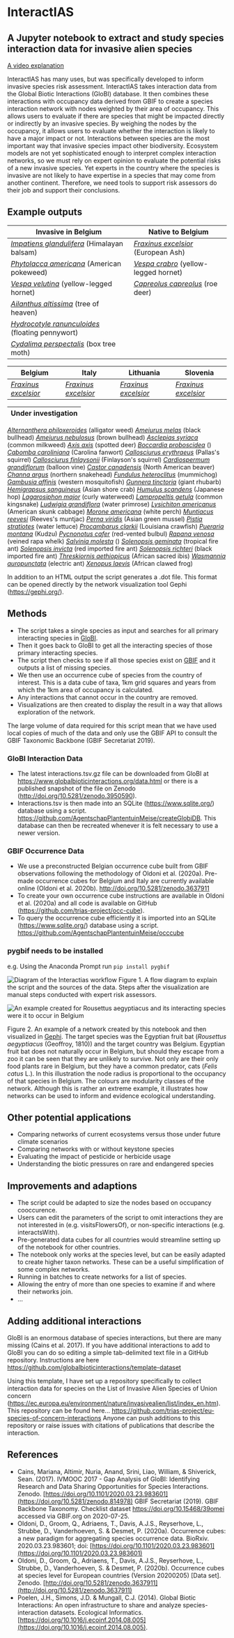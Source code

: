 # InteractIAS
## A Jupyter notebook to extract and study species interaction data for invasive alien species

[A video explanation](https://youtu.be/LXlilo2B19I)

InteractIAS has many uses, but was specifically developed to inform invasive species risk assessment. InteractIAS takes interaction data from the Global Biotic Interactions (GloBI) database. It then combines these interactions with occupancy data derived from GBIF to create a species interaction network with nodes weighted by their area of occupancy. This allows users to evaluate if there are species that might be impacted directly or indirectly by an invasive species. By weighing the nodes by the occupancy, it allows users to evaluate whether the interaction is likely to have a major impact or not.
Interactions between species are the most important way that invasive species impact other biodiversity. Ecosystem models are not yet sophisticated enough to interpret complex interaction networks, so we must rely on expert opinion to evaluate the potential risks of a new invasive species. Yet experts in the country where the species is invasive are not likely to have expertise in a species that may come from another continent. Therefore, we need tools to support risk assessors do their job and support their conclusions.

## Example outputs
Invasive in Belgium | Native to Belgium
------------ | -------------
*[Impatiens glandulifera](https://agentschapplantentuinmeise.github.io/interactias/docs/Impatiens%20glanduliferaBelgium.html)* (Himalayan balsam) | *[Fraxinus excelsior](https://agentschapplantentuinmeise.github.io/interactias/docs/Fraxinus%20excelsiorBelgium.html)* (European Ash)
*[Phytolacca americana](https://agentschapplantentuinmeise.github.io/interactias/docs/Phytolacca%20americanaBelgium.html)* (American pokeweed) | *[Vespa crabro](https://agentschapplantentuinmeise.github.io/interactias/docs/Vespa%20crabroBelgium.html)* (yellow-legged hornet) |
*[Vespa velutina](https://agentschapplantentuinmeise.github.io/interactias/docs/Vespa%20velutinaBelgium.html)* (yellow-legged hornet)  | *[Capreolus capreolus](https://agentschapplantentuinmeise.github.io/interactias/docs/Capreolus%20capreolusBelgium.html)* (roe deer)
*[Ailanthus altissima](https://agentschapplantentuinmeise.github.io/interactias/docs/Ailanthus%20altissimaBelgium.html)* (tree of heaven) |
*[Hydrocotyle ranunculoides](https://agentschapplantentuinmeise.github.io/interactias/docs/Hydrocotyle%20ranunculoidesBelgium.html)* (floating pennywort) |
*[Cydalima perspectalis](https://agentschapplantentuinmeise.github.io/interactias/docs/Cydalima%20perspectalisBelgium.html)* (box tree moth) |

Belgium | Italy | Lithuania | Slovenia
------------ | ------------- | ------------- | -------------
*[Fraxinus excelsior](https://agentschapplantentuinmeise.github.io/interactias/docs/Fraxinus%20excelsiorBelgium.html)* | *[Fraxinus excelsior](https://agentschapplantentuinmeise.github.io/interactias/docs/Fraxinus%20excelsiorItaly.html)* | *[Fraxinus excelsior](https://agentschapplantentuinmeise.github.io/interactias/docs/Fraxinus%20excelsiorLithuania.html)* | *[Fraxinus excelsior](https://agentschapplantentuinmeise.github.io/interactias/docs/Fraxinus%20excelsiorSlovenia.html)*


| Under investigation |
| ------------- |
*[Alternanthera philoxeroides](https://agentschapplantentuinmeise.github.io/interactias/docs/Alternanthera%20philoxeroidesBelgium.html)* (alligator weed)
*[Ameiurus melas](https://agentschapplantentuinmeise.github.io/interactias/docs/Ameiurus%20melasBelgium.html)* (black bullhead)
*[Ameiurus nebulosus](https://agentschapplantentuinmeise.github.io/interactias/docs/Ameiurus%20nebulosusBelgium.html)* (brown bullhead)
*[Asclepias syriaca](https://agentschapplantentuinmeise.github.io/interactias/docs/Asclepias%20syriacaBelgium.html)* (common milkweed)
*[Axis axis](https://agentschapplantentuinmeise.github.io/interactias/docs/Axis%20axisBelgium.html)* (spotted deer)
*[Boccardia proboscidea](https://agentschapplantentuinmeise.github.io/interactias/docs/Boccardia%20proboscideaBelgium.html)* ()
*[Cabomba caroliniana](https://agentschapplantentuinmeise.github.io/interactias/docs/Cabomba%20carolinianaBelgium.html)* (Carolina fanwort)
*[Callosciurus erythraeus](https://agentschapplantentuinmeise.github.io/interactias/docs/Callosciurus%20erythraeusBelgium.html)* (Pallas's squirrel)
*[Callosciurus finlaysonii](https://agentschapplantentuinmeise.github.io/interactias/docs/Callosciurus%20finlaysoniiBelgium.html)* (Finlayson's squirrel)
*[Cardiospermum grandiflorum](https://agentschapplantentuinmeise.github.io/interactias/docs/Cardiospermum%20grandiflorumBelgium.html)* (balloon vine)
*[Castor canadensis](https://agentschapplantentuinmeise.github.io/interactias/docs/Castor%20canadensisBelgium.html)* (North American beaver)
*[Channa argus](https://agentschapplantentuinmeise.github.io/interactias/docs/Channa%20argusBelgium.html)* (northern snakehead)
*[Fundulus heteroclitus](https://agentschapplantentuinmeise.github.io/interactias/docs/Fundulus%20heteroclitusBelgium.html)* (mummichog)
*[Gambusia affinis](https://agentschapplantentuinmeise.github.io/interactias/docs/Gambusia%20affinisBelgium.html)* (western mosquitofish)
*[Gunnera tinctoria](https://agentschapplantentuinmeise.github.io/interactias/docs/Gunnera%20tinctoriaBelgium.html)* (giant rhubarb)
*[Hemigrapsus sanguineus](https://agentschapplantentuinmeise.github.io/interactias/docs/Hemigrapsus%20sanguineusBelgium.html)* (Asian shore crab)
*[Humulus scandens](https://agentschapplantentuinmeise.github.io/interactias/docs/Humulus%20scandensBelgium.html)* (Japanese hop)
*[Lagarosiphon major](https://agentschapplantentuinmeise.github.io/interactias/docs/Lagarosiphon%20majorBelgium.html)* (curly waterweed)
*[Lampropeltis getula](https://agentschapplantentuinmeise.github.io/interactias/docs/Lampropeltis%20getulaBelgium.html)* (common kingsnake)
*[Ludwigia grandiflora](https://agentschapplantentuinmeise.github.io/interactias/docs/Ludwigia%20grandifloraBelgium.html)* (water primrose)
*[Lysichiton americanus](https://agentschapplantentuinmeise.github.io/interactias/docs/Lysichiton%20americanusBelgium.html)* (American skunk cabbage)
*[Morone americana](https://agentschapplantentuinmeise.github.io/interactias/docs/Morone%20americanaBelgium.html)* (white perch)
*[Muntiacus reevesi](https://agentschapplantentuinmeise.github.io/interactias/docs/Muntiacus%20reevesiBelgium.html)* (Reeves's muntjac)
*[Perna viridis](https://agentschapplantentuinmeise.github.io/interactias/docs/Perna%20viridisBelgium.html)* (Asian green mussel)
*[Pistia stratiotes](https://agentschapplantentuinmeise.github.io/interactias/docs/Pistia%20stratiotesBelgium.html)* (water lettuce)
*[Procambarus clarkii](https://agentschapplantentuinmeise.github.io/interactias/docs/Procambarus%20clarkiiBelgium.html)* (Louisiana crawfish)
*[Pueraria montana](https://agentschapplantentuinmeise.github.io/interactias/docs/Pueraria%20montanaBelgium.html)* (Kudzu)
*[Pycnonotus cafer](https://agentschapplantentuinmeise.github.io/interactias/docs/Pycnonotus%20caferBelgium.html)* (red-vented bulbul)
*[Rapana venosa](https://agentschapplantentuinmeise.github.io/interactias/docs/Rapana%20venosaBelgium.html)* (veined rapa whelk)
*[Salvinia molesta](https://agentschapplantentuinmeise.github.io/interactias/docs/Salvinia%20molestaBelgium.html)* ()
*[Solenopsis geminata](https://agentschapplantentuinmeise.github.io/interactias/docs/Solenopsis%20geminataBelgium.html)* (tropical fire ant)
*[Solenopsis invicta](https://agentschapplantentuinmeise.github.io/interactias/docs/Solenopsis%20invictaBelgium.html)* (red imported fire ant)
*[Solenopsis richteri](https://agentschapplantentuinmeise.github.io/interactias/docs/Solenopsis%20richteriBelgium.html)* (black imported fire ant)
*[Threskiornis aethiopicus](https://agentschapplantentuinmeise.github.io/interactias/docs/Threskiornis%20aethiopicusBelgium.html)* (African sacred ibis)
*[Wasmannia auropunctata](https://agentschapplantentuinmeise.github.io/interactias/docs/Wasmannia%20auropunctataBelgium.html)* (electric ant) 
*[Xenopus laevis](https://agentschapplantentuinmeise.github.io/interactias/docs/Xenopus%20laevisBelgium.html)* (African clawed frog)


In addition to an HTML output the script generates a .dot file. This format can be opened directly by the network visualization tool Gephi (https://gephi.org/).

## Methods
* The script takes a single species as input and searches for all primary interacting species in [GloBI](https://www.globalbioticinteractions.org/).
* Then it goes back to GloBI to get all the interacting species of those primary interacting species.
* The script then checks to see if all those species exist on [GBIF](https://www.gbif.org/) and it outputs a list of missing species.
* We then use an occurrence cube of species from the country of interest. This is a data cube of taxa, 1km grid squares and years from which the 1km area of occupancy is calculated.
* Any interactions that cannot occur in the country are removed.
* Visualizations are then created to display the result in a way that allows exploration of the network.

The large volume of data required for this script mean that we have used local copies of much of the data and only use the GBIF API to consult the GBIF Taxonomic Backbone (GBIF Secretariat 2019).

### GloBI Interaction Data
* The latest interactions.tsv.gz file can be downloaded from GloBI at https://www.globalbioticinteractions.org/data.html or there is a published snapshot of the file on Zenodo (http://doi.org/10.5281/zenodo.3950590).
* Interactions.tsv is then made into an SQLite (https://www.sqlite.org/) database using a script. https://github.com/AgentschapPlantentuinMeise/createGlobiDB. This database can then be recreated whenever it is felt necessary to use a newer version.

### GBIF Occurrence Data
* We use a preconstructed Belgian occurrence cube built from GBIF observations following the methodology of Oldoni et al. (2020a). Pre-made occurrence cubes for Belgium and Italy are currently available online (Oldoni et al. 2020b). http://doi.org/10.5281/zenodo.3637911
* To create your own occurrence cube instructions are available in Oldoni et al. (2020a) and all code is available on GitHub (https://github.com/trias-project/occ-cube).
* To query the occurrence cube efficiently it is imported into an SQLite (https://www.sqlite.org/) database using a script. https://github.com/AgentschapPlantentuinMeise/occcube

### pygbif needs to be installed

e.g. Using the Anaconda Prompt run `pip install pygbif`

![Diagram of the Interactias workflow](./images/interactias.png)
Figure 1. A flow diagram to explain the script and the sources of the data. Steps after the visualization are manual steps conducted with expert risk assessors.

![An example created for *Rousettus aegyptiacus* and its interacting species were it to occur in Belgium](./images/Rousettusaegyptiacus.png)

Figure 2. An example of a network created by this notebook and then visualized in [Gephi](https://gephi.org/). The target species was the Egyptian fruit bat (*Rousettus aegyptiacus* (Geoffroy, 1810)) and the target country was Belgium. Egyptian fruit bat does not naturally occur in Belgium, but should they escape from a zoo it can be seen that they are unlikely to survive. Not only are their only food plants rare in Belgium, but they have a common predator, cats (*Felis catus* L.). In this illustration the node radius is proportional to the occupancy of that species in Belgium. The colours are modularity classes of the network. Although this is rather an extreme example, it illustrates how networks can be used to inform and evidence ecological understanding.

## Other potential applications
* Comparing networks of current ecosystems versus those under future climate scenarios
* Comparing networks with or without keystone species
* Evaluating the impact of pesticide or herbicide usage
* Understanding the biotic pressures on rare and endangered species

## Improvements and adaptions
* The script could be adapted to size the nodes based on occupancy cooccurence.
* Users can edit the parameters of the script to omit interactions they are not interested in (e.g. visitsFlowersOf), or non-specific interactions (e.g. interactsWith).
* Pre-generated data cubes for all countries would streamline setting up of the notebook for other countries.
* The notebook only works at the species level, but can be easily adapted to create higher taxon networks. These can be a useful simplification of some complex networks.
* Running in batches to create networks for a list of species.
* Allowing the entry of more than one species to examine if and where their networks join.
* ...

## Adding additional interactions
GloBI is an enormous database of species interactions, but there are many missing (Cains et al. 2017). If you have additional interactions to add to GloBI you can do so editing a simple tab-delimited text file in a GitHub repository. Instructions are here https://github.com/globalbioticinteractions/template-dataset

Using this template, I have set up a repository specifically to collect interaction data for species on the List of Invasive Alien Species of Union concern (https://ec.europa.eu/environment/nature/invasivealien/list/index_en.htm).
This repository can be found here... https://github.com/trias-project/eu-species-of-concern-interactions
Anyone can push additions to this repository or raise issues with citations of publications that describe the interaction.


## References
* Cains, Mariana, Altimir, Nuria, Anand, Srini, Liao, William, & Shiverick, Sean. (2017). IVMOOC 2017 - Gap Analysis of GloBI: Identifying Research and Data Sharing Opportunities for Species Interactions. Zenodo. [https://doi.org/10.1101/2020.03.23.983601](https://doi.org/10.5281/zenodo.814978)
GBIF Secretariat (2019). GBIF Backbone Taxonomy. Checklist dataset https://doi.org/10.15468/39omei accessed via GBIF.org on 2020-07-25.
* Oldoni, D., Groom, Q., Adriaens, T., Davis, A.J.S., Reyserhove, L., Strubbe, D., Vanderhoeven, S. & Desmet, P. (2020a). Occurrence cubes: a new paradigm for aggregating species occurrence data. BioRxiv. 2020.03.23.983601; doi: [https://doi.org/10.1101/2020.03.23.983601](https://doi.org/10.1101/2020.03.23.983601)
* Oldoni, D., Groom, Q., Adriaens, T., Davis, A.J.S., Reyserhove, L., Strubbe, D., Vanderhoeven, S. & Desmet, P. (2020b). Occurrence cubes at species level for European countries (Version 20200205) [Data set]. Zenodo. [http://doi.org/10.5281/zenodo.3637911](http://doi.org/10.5281/zenodo.3637911)
* Poelen, J.H., Simons, J.D. & Mungall, C.J. (2014). Global Biotic Interactions: An open infrastructure to share and analyze species-interaction datasets. Ecological Informatics. [https://doi.org/10.1016/j.ecoinf.2014.08.005](https://doi.org/10.1016/j.ecoinf.2014.08.005).

